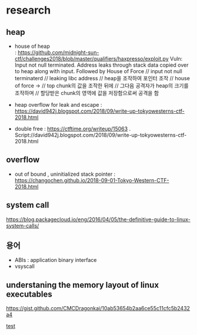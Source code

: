 # research 

## heap 
- house of heap   
: <https://github.com/midnight-sun-ctf/challenges2018/blob/master/qualifiers/haxpresso/exploit.py>
Vuln: Input not null terminated. Address leaks through stack data copied over to heap along with input. Followed by House of Force
// input not null terminaterd 
// leaking libc address 
// heap을 조작하여 포인터 조작 
// house of force ->
// top chunk의 값을 조작한 뒤에 
// 그다음 공격자가 heap의 크기를 조작하며 
// 할당받은 chunk의 영역에 값을 저장함으로써 공격을 함 

- heap overflow for leak and escape 
: <https://david942j.blogspot.com/2018/09/write-up-tokyowesterns-ctf-2018.html>

- double free 
: <https://ctftime.org/writeup/15063>
. Script://david942j.blogspot.com/2018/09/write-up-tokyowesterns-ctf-2018.html
## overflow 
- out of bound , uninitialized stack pointer 
: <https://changochen.github.io/2018-09-01-Tokyo-Western-CTF-2018.html>

## system call 
https://blog.packagecloud.io/eng/2016/04/05/the-definitive-guide-to-linux-system-calls/


## 용어 
- ABIs : application binary interface 
- vsyscall 

## understaning the memory layout of linux executables 
https://gist.github.com/CMCDragonkai/10ab53654b2aa6ce55c11cfc5b2432a4


[test](test.md)

